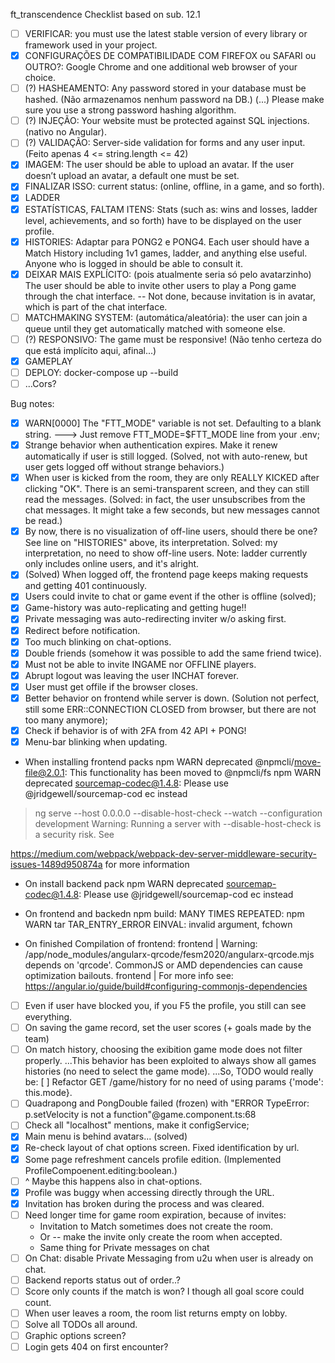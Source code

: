 ft_transcendence
Checklist based on sub. 12.1

 - [ ]	VERIFICAR: you must use the latest stable version of every library or framework used in your project.
 - [X] CONFIGURAÇÕES DE COMPATIBILIDADE COM FIREFOX ou SAFARI ou OUTRO?: Google Chrome and one additional web browser of your choice.
 - [ ] (?) HASHEAMENTO: Any password stored in your database must be hashed. (Não armazenamos nenhum password na DB.) (...) Please make sure you use a strong password hashing algorithm.
 - [ ] (?) INJEÇÃO: Your website must be protected against SQL injections. (nativo no Angular).
 - [ ] (?) VALIDAÇÃO: Server-side validation for forms and any user input. (Feito apenas 4 <= string.length <= 42)
 - [X] IMAGEM: The user should be able to upload an avatar. If the user doesn’t upload an avatar, a default one must be set.
 - [X] FINALIZAR ISSO: current status: (online, offline, in a game, and so forth).
 - [X] LADDER
 - [X] ESTATÍSTICAS, FALTAM ITENS: Stats (such as: wins and losses, ladder level, achievements, and so forth) have to be displayed on the user profile.
 - [X] HISTORIES: Adaptar para PONG2 e PONG4. Each user should have a Match History including 1v1 games, ladder, and anything else useful. Anyone who is logged in should be able to consult it.
 - [X] DEIXAR MAIS EXPLÍCITO: (pois atualmente seria só pelo avatarzinho) The user should be able to invite other users to play a Pong game through the chat interface. -- Not done, because invitation is in avatar, which is part of the chat interface.
 - [ ] MATCHMAKING SYSTEM: (automática/aleatória): the user can join a queue until they get automatically matched with someone else.
 - [ ] (?) RESPONSIVO: The game must be responsive! (Não tenho certeza do que está implícito aqui, afinal...)
 - [X] GAMEPLAY
 - [ ] DEPLOY: docker-compose up --build
 - [ ] ...Cors?

Bug notes:
 - [X] WARN[0000] The "FTT_MODE" variable is not set. Defaulting to a blank string. 
---> Just remove FTT_MODE=$FTT_MODE line from your .env;
 - [X] Strange behavior when authentication expires. Make it renew automatically if user is still logged. (Solved, not with auto-renew, but user gets logged off without strange behaviors.)
 - [X] When user is kicked from the room, they are only REALLY KICKED after clicking "OK". There is an semi-transparent screen, and they can still read the messages. (Solved: in fact, the user unsubscribes from the chat messages. It might take a few seconds, but new messages cannot be read.)
 - [X] By now, there is no visualization of off-line users, should there be one? See line on "HISTORIES" above, its interpretation. Solved: my interpretation, no need to show off-line users. Note: ladder currently only includes online users, and it's alright.
 - [X] (Solved) When logged off, the frontend page keeps making requests and getting 401 continuously.
 - [X] Users could invite to chat or game event if the other is offline (solved);
 - [X] Game-history was auto-replicating and getting huge!!
 - [X] Private messaging was auto-redirecting inviter w/o asking first.
 - [X] Redirect before notification.
 - [X] Too much blinking on chat-options.
 - [X] Double friends (somehow it was possible to add the same friend twice).
 - [X] Must not be able to invite INGAME nor OFFLINE players.
 - [X] Abrupt logout was leaving the user INCHAT forever.
 - [X] User must get offile if the browser closes.
 - [X] Better behavior on frontend while server is down. (Solution not perfect, still some ERR::CONNECTION CLOSED from browser, but there are not too many anymore);
 - [X] Check if behavior is of with 2FA from 42 API + PONG!
 - [X] Menu-bar blinking when updating.

- When installing frontend packs
npm WARN deprecated @npmcli/move-file@2.0.1: This functionality has been moved 
to @npmcli/fs
npm WARN deprecated sourcemap-codec@1.4.8: Please use @jridgewell/sourcemap-cod
ec instead

> ng serve --host 0.0.0.0 --disable-host-check --watch --configuration development
Warning: Running a server with --disable-host-check is a security risk. See 

https://medium.com/webpack/webpack-dev-server-middleware-security-issues-1489d950874a for more information
- On install backend pack
npm WARN deprecated sourcemap-codec@1.4.8: Please use @jridgewell/sourcemap-cod
ec instead

- On frontend and backedn npm build:
MANY TIMES REPEATED:
npm WARN tar TAR_ENTRY_ERROR EINVAL: invalid argument, fchown

- On finished Compilation of frontend:
frontend                    | Warning: /app/node_modules/angularx-qrcode/fesm2020/angularx-qrcode.mjs depends on 'qrcode'. CommonJS 
or AMD dependencies can cause optimization bailouts.
frontend                    | For more info see: https://angular.io/guide/build#configuring-commonjs-dependencies

 - [ ] Even if user have blocked you, if you F5 the profile, you still can see everything.
 - [ ] On saving the game record, set the user scores (+ goals made by the team)
 - [ ] On match history, choosing the exibition game mode does not filter properly.
    ...This behavior has been exploited to always show all games histories (no need to select the game mode).
	...So, TODO would really be: [ ] Refactor GET /game/history for no need of using params {'mode': this.mode}.
 - [ ] Quadrapong and PongDouble failed (frozen) with "ERROR TypeError: p.setVelocity is not a function"@game.component.ts:68
 - [ ] Check all "localhost" mentions, make it configService;
 - [X] Main menu is behind avatars... (solved)
 - [X] Re-check layout of chat options screen. Fixed identification by url.
 - [X] Some page refreshment cancels profile edition. (Implemented ProfileCompoenent.editing:boolean.)
 - [ ] ^ Maybe this happens also in chat-options.
 - [X] Profile was buggy when accessing directly through the URL.
 - [X] Invitation has broken during the process and was cleared.
 - [ ] Need longer time for game room expiration, because of invites:
	- Invitation to Match sometimes does not create the room.
	- Or -- make the invite only create the room when accepted.
	- Same thing for Private messages on chat
 - [ ] On Chat: disable Private Messaging from u2u when user is already on chat.
 - [ ] Backend reports status out of order..?
 - [ ] Score only counts if the match is won? I though all goal score could count.
 - [ ] When user leaves a room, the room list returns empty on lobby.
 - [ ] Solve all TODOs all around.
 - [ ] Graphic options screen?
 - [ ] Login gets 404 on first encounter?
